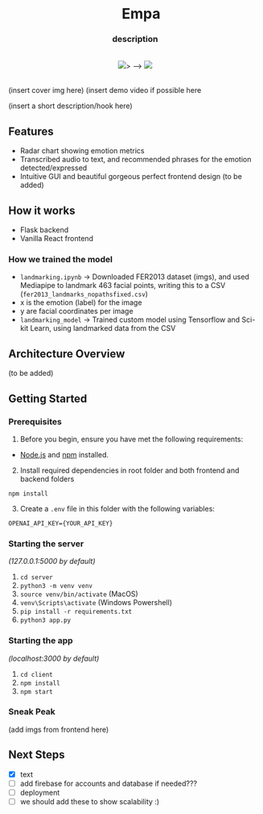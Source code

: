 <div align="center">
    <div id="user-content-toc">
      <ul>
          <summary><h1 style="display: inline-block; margin-bottom:0px">Empa</h1></summary>
      </ul>
    </div>
    <h3>description</h3>
<!--     <h4><i>xxx</i></h4> -->
       <br>
    <img src="https://img.shields.io/badge/react-%2320232a.svg?style=for-the-badge&logo=react&logoColor=%2361DAFB"/>> -->
    <img src="https://img.shields.io/badge/tailwindcss-%2338B2AC.svg?style=for-the-badge&logo=tailwind-css&logoColor=white"/>
    <br><br>
</div>



(insert cover img here)
(insert demo video if possible here

(insert a short description/hook here)


## Features
- Radar chart showing emotion metrics
- Transcribed audio to text, and recommended phrases for the emotion detected/expressed
- Intuitive GUI and beautiful gorgeous perfect frontend design
(to be added)


## How it works
- Flask backend
- Vanilla React frontend

### How we trained the model
- `landmarking.ipynb` -> Downloaded FER2013 dataset (imgs), and used Mediapipe to landmark 463 facial points, writing this to a CSV (`fer2013_landmarks_nopathsfixed.csv`)
- x is the emotion (label) for the image
- y are facial coordinates per image
- `landmarking_model` -> Trained custom model using Tensorflow and Sci-kit Learn, using landmarked data from the CSV


## Architecture Overview
(to be added)


## Getting Started

### Prerequisites
1. Before you begin, ensure you have met the following requirements:
- [Node.js](https://nodejs.org/) and [npm](https://www.npmjs.com/) installed.

2. Install required dependencies in root folder and both frontend and backend folders
```
npm install
```

3. Create a `.env` file in this folder with the following variables:
```
OPENAI_API_KEY={YOUR_API_KEY}
```

### Starting the server

_(127.0.0.1:5000 by default)_

1. `cd server`
2. `python3 -m venv venv`
3. `source venv/bin/activate` (MacOS)
4. `venv\Scripts\activate` (Windows Powershell)
5. `pip install -r requirements.txt`
6. `python3 app.py`

### Starting the app

_(localhost:3000 by default)_

1. `cd client`
2. `npm install`
3. `npm start`



### Sneak Peak
(add imgs from frontend here)

## Next Steps
- [X] text
- [ ] add firebase for accounts and database if needed???
- [ ] deployment
- [ ] we should add these to show scalability :)
